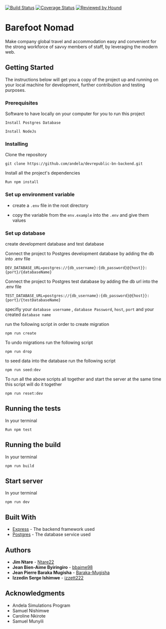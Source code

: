 [![Build Status](https://travis-ci.org/andela/devrepublic-bn-backend.svg?branch=develop)](https://travis-ci.org/andela/devrepublic-bn-backend)
[![Coverage Status](https://coveralls.io/repos/github/andela/devrepublic-bn-backend/badge.svg?branch=develop)](https://coveralls.io/github/andela/devrepublic-bn-backend?branch=develop)
[![Reviewed by Hound](https://img.shields.io/badge/Reviewed_by-Hound-a873d1.svg)](https://houndci.com)

# Barefoot Nomad

Make company global travel and accommodation easy and convenient for the strong workforce of savvy members of staff, by leveraging the modern web.

## Getting Started

The instructions below will get you a copy of the project up and running on your local machine for development, further contribution and testing purposes. 

### Prerequisites

Software to have locally on your computer for you to run this project

```
Install Postgres Database
```
```
Install NodeJs
```


### Installing

Clone the repository

```
git clone https://github.com/andela/devrepublic-bn-backend.git
```

Install all the project's dependencies

```
Run npm install
```
### Set up environment variable

- create a `.env` file in the root directory

- copy the variable from the `env.example` into the `.env` and give them values

### Set up database

create development database and test database

Connect the project to Postgres development database by adding the db into .env file

`DEV_DATABASE_URL=postgres://{db_username}:{db_password}@{host}}:{port}/{databaseName}`

Connect the project to Postgres test database by adding the db url into the .env file

`TEST_DATABASE_URL=postgres://{db_username}:{db_password}@{host}}:{port}/{testDatabaseName}`

specifiy your `database username` , `database Password`, `host`, `port` and your created `database name`

run the following script in order to create migration

```
npm run create
```
To undo migrations run the following script

```
npm run drop
```
to seed data into the database run the following script

```
npm run seed:dev
```

To run all the above scripts all together and start the server at the same time
this script will do it together

```
npm run reset:dev
```
## Running the tests
In your terminal
```
Run npm test
```
## Running the build
In your terminal
```
npm run build
```
## Start server
In your terminal
```
npm run dev
```
## Built With

* [Express](https://expressjs.com/) - The backend framework used
* [Postgres](https://www.postgresql.org/) - The database service used

## Authors

* **Jim Ntare** - [Ntare22](https://github.com/Ntare22)
* **Jean Bien-Aime Byiringiro** - [bbaime98](https://github.com/bbaime98)
* **Jean Pierre Baraka Mugisha** - [Baraka-Mugisha](https://github.com/Baraka-Mugisha)
* **Izzedin Serge Ishimwe** - [izzett222](https://github.com/izzett222)

## Acknowledgments

* Andela Simulations Program
* Samuel Nishimwe
* Caroline Nkirote
* Samuel Munyili
